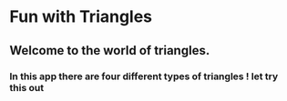 # Fun with Triangles 
## Welcome to the world of triangles.
### In this app there are four different types of triangles ! let try this out
